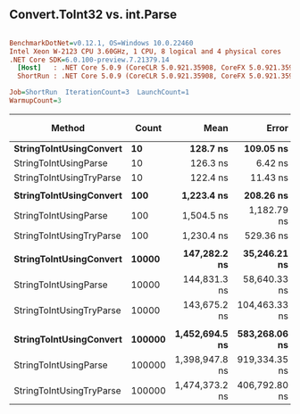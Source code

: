 ## Convert.ToInt32 vs. int.Parse

``` ini

BenchmarkDotNet=v0.12.1, OS=Windows 10.0.22460
Intel Xeon W-2123 CPU 3.60GHz, 1 CPU, 8 logical and 4 physical cores
.NET Core SDK=6.0.100-preview.7.21379.14
  [Host]   : .NET Core 5.0.9 (CoreCLR 5.0.921.35908, CoreFX 5.0.921.35908), X64 RyuJIT
  ShortRun : .NET Core 5.0.9 (CoreCLR 5.0.921.35908, CoreFX 5.0.921.35908), X64 RyuJIT

Job=ShortRun  IterationCount=3  LaunchCount=1  
WarmupCount=3  

```
|                   Method |  Count |           Mean |         Error |       StdDev | Ratio | RatioSD | Gen 0 | Gen 1 | Gen 2 | Allocated |
|------------------------- |------- |---------------:|--------------:|-------------:|------:|--------:|------:|------:|------:|----------:|
|  **StringToIntUsingConvert** |     **10** |       **128.7 ns** |     **109.05 ns** |      **5.98 ns** |  **1.00** |    **0.00** |     **-** |     **-** |     **-** |         **-** |
|    StringToIntUsingParse |     10 |       126.3 ns |       6.42 ns |      0.35 ns |  0.98 |    0.05 |     - |     - |     - |         - |
| StringToIntUsingTryParse |     10 |       122.4 ns |      11.43 ns |      0.63 ns |  0.95 |    0.05 |     - |     - |     - |         - |
|                          |        |                |               |              |       |         |       |       |       |           |
|  **StringToIntUsingConvert** |    **100** |     **1,223.4 ns** |     **208.26 ns** |     **11.42 ns** |  **1.00** |    **0.00** |     **-** |     **-** |     **-** |         **-** |
|    StringToIntUsingParse |    100 |     1,504.5 ns |   1,182.79 ns |     64.83 ns |  1.23 |    0.05 |     - |     - |     - |         - |
| StringToIntUsingTryParse |    100 |     1,230.4 ns |     529.36 ns |     29.02 ns |  1.01 |    0.01 |     - |     - |     - |         - |
|                          |        |                |               |              |       |         |       |       |       |           |
|  **StringToIntUsingConvert** |  **10000** |   **147,282.2 ns** |  **35,246.21 ns** |  **1,931.96 ns** |  **1.00** |    **0.00** |     **-** |     **-** |     **-** |         **-** |
|    StringToIntUsingParse |  10000 |   144,831.3 ns |  58,640.33 ns |  3,214.27 ns |  0.98 |    0.03 |     - |     - |     - |         - |
| StringToIntUsingTryParse |  10000 |   143,675.2 ns | 104,463.33 ns |  5,725.99 ns |  0.98 |    0.03 |     - |     - |     - |         - |
|                          |        |                |               |              |       |         |       |       |       |           |
|  **StringToIntUsingConvert** | **100000** | **1,452,694.5 ns** | **583,268.06 ns** | **31,970.89 ns** |  **1.00** |    **0.00** |     **-** |     **-** |     **-** |         **-** |
|    StringToIntUsingParse | 100000 | 1,398,947.8 ns | 919,334.35 ns | 50,391.82 ns |  0.96 |    0.02 |     - |     - |     - |         - |
| StringToIntUsingTryParse | 100000 | 1,474,373.2 ns | 406,792.80 ns | 22,297.69 ns |  1.02 |    0.01 |     - |     - |     - |         - |
